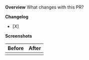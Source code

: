**Overview**
What changes with this PR?

**Changelog**
- [X] 

**Screenshots**

| Before | After |
| -- | -- |
| <img src=""> | <img src=""> |